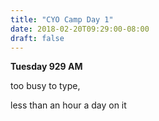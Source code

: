 ```yaml
---
title: "CYO Camp Day 1"
date: 2018-02-20T09:29:00-08:00
draft: false
---
```


**Tuesday 929 AM**

too busy to type,

less than an hour a day on it
